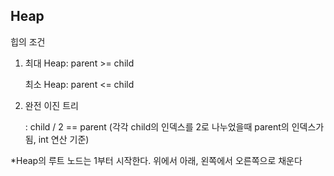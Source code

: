## Heap

힙의 조건

1. 최대 Heap: parent >= child

   최소 Heap: parent <= child

2. 완전 이진 트리

   : child / 2 == parent (각각 child의 인덱스를 2로 나누었을때 parent의 인덱스가 됨, int 연산 기준)

*Heap의 루트 노드는 1부터 시작한다. 위에서 아래, 왼쪽에서 오른쪽으로 채운다